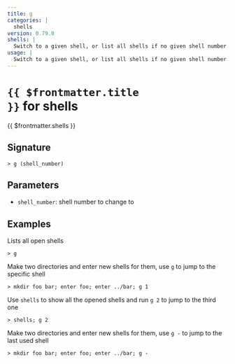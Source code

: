 ```yaml
---
title: g
categories: |
  shells
version: 0.79.0
shells: |
  Switch to a given shell, or list all shells if no given shell number.
usage: |
  Switch to a given shell, or list all shells if no given shell number.
---
```


# <code>{{ $frontmatter.title }}</code> for shells

<div class='command-title'>{{ $frontmatter.shells }}</div>

## Signature

`> g (shell_number)`

## Parameters

- `shell_number`: shell number to change to

## Examples

Lists all open shells

```nu
> g

```

Make two directories and enter new shells for them, use `g` to jump to the specific shell

```nu
> mkdir foo bar; enter foo; enter ../bar; g 1

```

Use `shells` to show all the opened shells and run `g 2` to jump to the third one

```nu
> shells; g 2

```

Make two directories and enter new shells for them, use `g -` to jump to the last used shell

```nu
> mkdir foo bar; enter foo; enter ../bar; g -

```
